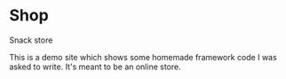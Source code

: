 # Shop
Snack store

This is a demo site which shows some homemade framework code I was asked to write. It's meant to be an online store.
